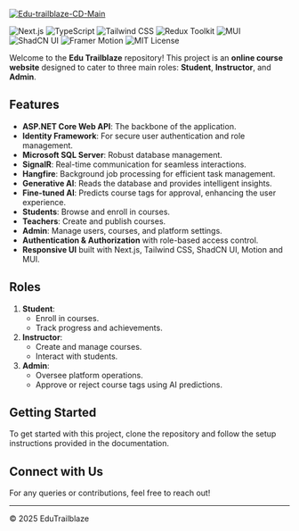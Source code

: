 [![Edu-trailblaze-CD-Main](https://github.com/Edu-Trailbl/Edu-Trailblaze-BE/actions/workflows/main_edu-trailblaze.yml/badge.svg)](https://github.com/Edu-Trailbl/Edu-Trailblaze-BE/actions/workflows/main_edu-trailblaze.yml)

![Next.js](https://img.shields.io/badge/Next.js-000?style=for-the-badge&logo=next.js&logoColor=white)
![TypeScript](https://img.shields.io/badge/TypeScript-3178C6?style=for-the-badge&logo=typescript&logoColor=white)
![Tailwind CSS](https://img.shields.io/badge/TailwindCSS-06B6D4?style=for-the-badge&logo=tailwindcss&logoColor=white)
![Redux Toolkit](https://img.shields.io/badge/Redux%20Toolkit-764ABC?style=for-the-badge&logo=redux&logoColor=white)
![MUI](https://img.shields.io/badge/MUI-007FFF?style=for-the-badge&logo=mui&logoColor=white)
![ShadCN UI](https://img.shields.io/badge/ShadCN_UI-black?style=for-the-badge)
![Framer Motion](https://img.shields.io/badge/Framer_Motion-EF008C?style=for-the-badge&logo=framer&logoColor=white)
![MIT License](https://img.shields.io/badge/License-MIT-green?style=for-the-badge)

Welcome to the **Edu Trailblaze** repository! This project is an **online course website** designed to cater to three main roles: **Student**, **Instructor**, and **Admin**.

## Features
- **ASP.NET Core Web API**: The backbone of the application.
- **Identity Framework**: For secure user authentication and role management.
- **Microsoft SQL Server**: Robust database management.
- **SignalR**: Real-time communication for seamless interactions.
- **Hangfire**: Background job processing for efficient task management.
- **Generative AI**: Reads the database and provides intelligent insights.
- **Fine-tuned AI**: Predicts course tags for approval, enhancing the user experience.
- **Students**: Browse and enroll in courses.  
- **Teachers**: Create and publish courses.  
- **Admin**: Manage users, courses, and platform settings.  
- **Authentication & Authorization** with role-based access control.  
- **Responsive UI** built with Next.js, Tailwind CSS, ShadCN UI, Motion and MUI.  

## Roles
1. **Student**: 
   - Enroll in courses.
   - Track progress and achievements.
2. **Instructor**: 
   - Create and manage courses.
   - Interact with students.
3. **Admin**: 
   - Oversee platform operations.
   - Approve or reject course tags using AI predictions.

## Getting Started
To get started with this project, clone the repository and follow the setup instructions provided in the documentation.

## Connect with Us
For any queries or contributions, feel free to reach out!

---

© 2025 EduTrailblaze